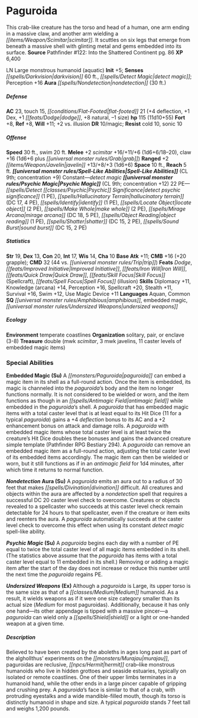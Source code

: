 ﻿---
cssclass: [monsters]
title1: Paguroida
desc_short: This crab-like creature has the torso and head of a human, one arm ending
  in a massive claw, and another arm wielding a scimitar. It scuttles on six legs
  that emerge from beneath a massive shell with glinting metal and gems embedded into
  its surface.
title2: Paguroida
CR: 9
sources:
- name: 'Pathfinder #122: Into the Shattered Continent'
  page: 86
  link: http://paizo.com/products/btpy9uk0?Pathfinder-Adventure-Path-122-Into-the-Shattered-Continent
XP: 6400
alignment: LN
size: Large
type: monstrous humanoid
subtypes:
- aquatic
initiative:
  bonus: 5
senses:
  darkvision: 60
  detect magic: true
auras:
- name: nondetection
  radius: 30
AC:
  AC: 23
  touch: 15
  flat_footed: 21
  components:
    deflection: 4
    dex: 1
    dodge: 1
    natural: 8
    size: -1
HP:
  HP: 115
  long: 11d10+55
saves:
  fort: 8
  ref: 8
  will: 11
  other: +2 vs. illusion
DR:
- amount: 10
  weakness: magic
resistances:
  cold: 10
  sonic: 10
speeds:
  base: 30
  swim: 20
attacks:
  melee:
  - - text: +2 scimitar +16/+11/+6 (1d6+6/18-20)
      entries:
      - - damage: 1d6+6
          crit_range: 18-20
      attack: +2 scimitar
      bonus:
      - 16
      - 11
      - 6
    - text: claw +16 (1d6+6 plus grab)
      entries:
      - - damage: 1d6+6
        - effect: grab
      attack: claw
      bonus:
      - 16
  ranged:
  - - text: +2 javelin +13/+8/+3 (1d6+6)
      entries:
      - - damage: 1d6+6
      attack: +2 javelin
      bonus:
      - 13
      - 8
      - 3
space: 10
reach: 5
spell_like_abilities:
  entries:
  - name: detect magic
    source: default
    freq: Constant
  sources:
  - name: default
    CL: 9
    concentration: 9
psychic_magic:
  entries:
  - name: detect psychic significance
    PE: 1
  - name: hallucinatory terrain
    DC: 17
    PE: 4
  - name: identify
    PE: 1
  - name: locate object
    PE: 2
  - name: make whole
    PE: 2
  - name: mirage arcana
    DC: 18
    PE: 5
  - name: object reading
    PE: 1
  - name: shatter
    DC: 15
    PE: 2
  - name: sound burst
    DC: 15
    PE: 2
  sources:
  - name: default
    CL: 9
    concentration: 12
  PE: 22
ability_scores:
  STR: 19
  DEX: 13
  CON: 20
  INT: 17
  WIS: 14
  CHA: 10
BAB: 11
CMB: 16
CMB_other: +20 grapple
CMD: 32
CMD_other: 44 vs. trip
feats:
- name: Dodge
- name: Improved Initiative
- name: Iron Will
- name: Quick Draw
- name: Skill Focus (Spellcraft)
- name: Spell Focus (illusion)
skills:
  Diplomacy: 11
  Knowledge (arcana): 14
  Perception: 16
  Spellcraft: 20
  Stealth: 11
  Survival: 16
  Swim: 12
  Use Magic Device: 11
languages:
- Aquan
- Common
special_qualities:
- amphibious
- embedded magic
- undersized weapons
ecology:
  environment: temperate coastlines
  organization: solitary, pair, or enclave (3-8)
  treasure_type: double
  treasure:
  - mwk scimitar
  - 3 mwk javelins
  - 11 caster levels of embedded magic items
special_abilities:
  Embedded Magic (Su): A paguroida can embed a magic item in its shell as a full-round
    action. Once the item is embedded, its magic is channeled into the paguroida's
    body and the item no longer functions normally. It is not considered to be wielded
    or worn, and the item functions as though in an antimagic field while embedded
    in the paguroida's shell. A paguroida that has embedded magic items with a total
    caster level that is at least equal to its Hit Dice (11 for a typical paguroida)
    gains a +4 deflection bonus to its AC and a +2 enhancement bonus on attack and
    damage rolls. A paguroida with embedded magic items whose total caster level is
    at least twice the creature's Hit Dice doubles these bonuses and gains the advanced
    creature simple template (Pathfinder RPG Bestiary 294). A paguroida can remove
    an embedded magic item as a full-round action, adjusting the total caster level
    of its embedded items accordingly. The magic item can then be wielded or worn,
    but it still functions as if in an antimagic field for 1d4 minutes, after which
    time it returns to normal function.
  Nondetection Aura (Su): A paguroida emits an aura out to a radius of 30 feet that
    makes divination difficult. All creatures and objects within the aura are affected
    by a nondetection spell that requires a successful DC 20 caster level check to
    overcome. Creatures or objects revealed to a spellcaster who succeeds at this
    caster level check remain detectable for 24 hours to that spellcaster, even if
    the creature or item exits and reenters the aura. A paguroida automatically succeeds
    at the caster level check to overcome this effect when using its constant detect
    magic spell-like ability.
  Psychic Magic (Su): A paguroida begins each day with a number of PE equal to twice
    the total caster level of all magic items embedded in its shell. (The statistics
    above assume that the paguroida has items with a total caster level equal to 11
    embedded in its shell.) Removing or adding a magic item after the start of the
    day does not increase or reduce this number until the next time the paguroida
    regains PE.
  Undersized Weapons (Ex): Although a paguroida is Large, its upper torso is the same
    size as that of a Medium humanoid. As a result, it wields weapons as if it were
    one size category smaller than its actual size (Medium for most paguroidas). Additionally,
    because it has only one hand-its other appendage is tipped with a massive pincer-a
    paguroida can wield only a shield or a light or one-handed weapon at a given time.
desc_long: Believed to have been created by the aboleths in ages long past as part
  of the alghollthus' experiments on the murajau, paguroidas are reclusive, hermit
  crab-like monstrous humanoids who live in hidden grottoes and seaside estuaries,
  typically on isolated or remote coastlines. One of their upper limbs terminates
  in a humanoid hand, while the other ends in a large pincer capable of gripping and
  crushing prey. A paguroida's face is similar to that of a crab, with protruding
  eyestalks and a wide mandible-filled mouth, though its torso is distinctly humanoid
  in shape and size. A typical paguroida stands 7 feet tall and weighs 1,200 pounds.

---

# Paguroida
This crab-like creature has the torso and head of a human, one arm ending in a massive claw, and another arm wielding a _[[items/Weapon/Scimitar|scimitar]]_. It scuttles on six legs that emerge from beneath a massive shell with glinting metal and gems embedded into its surface.
**Source** Pathfinder #122: Into the Shattered Continent pg. 86
**XP** 6,400

LN Large monstrous humanoid (aquatic)
**Init** +5; **Senses** _[[spells/Darkvision|darkvision]]_ 60 ft., _[[spells/Detect Magic|detect magic]]_; Perception +16
**Aura** _[[spells/Nondetection|nondetection]]_ (30 ft.)

##### Defense

**AC** 23, touch 15, _[[conditions/Flat-Footed|flat-footed]]_ 21 (+4 deflection, +1 Dex, +1 _[[feats/Dodge|dodge]]_, +8 natural, –1 size)
**hp** 115 (11d10+55)
**Fort** +8, **Ref** +8, **Will** +11; +2 vs. illusion
**DR** 10/magic; **Resist** cold 10, sonic 10

##### Offense
**Speed** 30 ft., swim 20 ft.
**Melee** +2 _scimitar_ +16/+11/+6 (1d6+6/18–20), claw +16 (1d6+6 plus _[[universal monster rules/Grab|grab]]_)
**Ranged** +2 _[[items/Weapon/Javelin|javelin]]_ +13/+8/+3 (1d6+6)
**Space** 10 ft., **Reach** 5 ft.
**_[[universal monster rules/Spell-Like Abilities|Spell-Like Abilities]]_** (CL 9th; concentration +9)
Constant—_detect magic_
**_[[universal monster rules/Psychic Magic|Psychic Magic]]_** (CL 9th; concentration +12)
22 PE—_[[spells/Detect _[[classes/Psychic|Psychic]]_ Significance|detect _psychic_ significance]]_ (1 PE), _[[spells/Hallucinatory Terrain|hallucinatory terrain]]_ (DC 17, 4 PE), _[[spells/Identify|identify]]_ (1 PE), _[[spells/Locate Object|locate object]]_ (2 PE), _[[spells/Make Whole|make whole]]_ (2 PE), _[[spells/Mirage Arcana|mirage arcana]]_ (DC 18, 5 PE), _[[spells/Object Reading|object reading]]_ (1 PE), _[[spells/Shatter|shatter]]_ (DC 15, 2 PE), _[[spells/Sound Burst|sound burst]]_ (DC 15, 2 PE)

##### Statistics
**Str** 19, **Dex** 13, **Con** 20, **Int** 17, **Wis** 14, **Cha** 10
**Base Atk** +11; **CMB** +16 (+20 grapple); **CMD** 32 (44 vs. _[[universal monster rules/Trip|trip]]_)
**Feats** _Dodge_, _[[feats/Improved Initiative|Improved Initiative]]_, _[[feats/Iron Will|Iron Will]]_, _[[feats/Quick Draw|Quick Draw]]_, _[[feats/Skill Focus|Skill Focus]]_ (Spellcraft), _[[feats/Spell Focus|Spell Focus]]_ (illusion)
**Skills** Diplomacy +11, Knowledge (arcana) +14, Perception +16, Spellcraft +20, Stealth +11, Survival +16, Swim +12, Use Magic Device +11
**Languages** Aquan, Common
**SQ** _[[universal monster rules/Amphibious|amphibious]]_, embedded magic, _[[universal monster rules/Undersized Weapons|undersized weapons]]_

##### Ecology

**Environment** temperate coastlines
**Organization** solitary, pair, or enclave (3-8)
**Treasure** double (mwk _scimitar_, 3 mwk javelins, 11 caster levels of embedded magic items)

### Special Abilities

**Embedded Magic (Su)** A _[[monsters/Paguroida|paguroida]]_ can embed a magic item in its shell as a full-round action. Once the item is embedded, its magic is channeled into the _paguroida_’s body and the item no longer functions normally. It is not considered to be wielded or worn, and the item functions as though in an _[[spells/Antimagic Field|antimagic field]]_ while embedded in the _paguroida_’s shell. A _paguroida_ that has embedded magic items with a total caster level that is at least equal to its Hit Dice (11 for a typical _paguroida_) gains a +4 _deflection_ bonus to its AC and a +2 enhancement bonus on attack and damage rolls. A _paguroida_ with embedded magic items whose total caster level is at least twice the creature’s Hit Dice doubles these bonuses and gains the advanced creature simple template (Pathfinder RPG Bestiary 294). A _paguroida_ can remove an embedded magic item as a full-round action, adjusting the total caster level of its embedded items accordingly. The magic item can then be wielded or worn, but it still functions as if in an _antimagic field_ for 1d4 minutes, after which time it returns to normal function.

**_Nondetection_ Aura (Su)** A _paguroida_ emits an aura out to a radius of 30 feet that makes _[[spells/Divination|divination]]_ difficult. All creatures and objects within the aura are affected by a _nondetection_ spell that requires a successful DC 20 caster level check to overcome. Creatures or objects revealed to a spellcaster who succeeds at this caster level check remain detectable for 24 hours to that spellcaster, even if the creature or item exits and reenters the aura. A _paguroida_ automatically succeeds at the caster level check to overcome this effect when using its constant _detect magic_ spell-like ability.

**_Psychic Magic_ (Su)** A _paguroida_ begins each day with a number of PE equal to twice the total caster level of all magic items embedded in its shell. (The statistics above assume that the _paguroida_ has items with a total caster level equal to 11 embedded in its shell.) Removing or adding a magic item after the start of the day does not increase or reduce this number until the next time the _paguroida_ regains PE.

**_Undersized Weapons_ (Ex)** Although a _paguroida_ is Large, its upper torso is the same size as that of a _[[classes/Medium|Medium]]_ humanoid. As a result, it wields weapons as if it were one size category smaller than its actual size (_Medium_ for most paguroidas). Additionally, because it has only one hand—its other appendage is tipped with a massive pincer—a _paguroida_ can wield only a _[[spells/Shield|shield]]_ or a light or one-handed weapon at a given time.

##### Description

Believed to have been created by the aboleths in ages long past as part of the alghollthus’ experiments on the _[[monsters/Murajau|murajau]]_, paguroidas are reclusive, _[[npcs/Hermit|hermit]]_ crab–like monstrous humanoids who live in hidden grottoes and seaside estuaries, typically on isolated or remote coastlines. One of their upper limbs terminates in a humanoid hand, while the other ends in a large pincer capable of gripping and crushing prey. A _paguroida_’s face is similar to that of a crab, with protruding eyestalks and a wide mandible-filled mouth, though its torso is distinctly humanoid in shape and size. A typical _paguroida_ stands 7 feet tall and weighs 1,200 pounds.